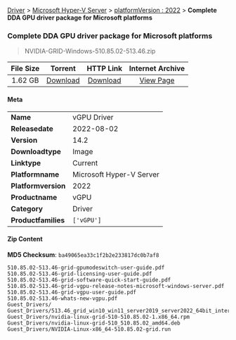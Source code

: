 
[Driver](/README.md)  >  [Microsoft Hyper-V Server](/index/Driver/Microsoft_Hyper-V_Server.md)  >  [platformVersion : 2022](/index/Driver/Microsoft_Hyper-V_Server/2022.md)  >  **Complete DDA GPU driver package for Microsoft platforms**


###    Complete DDA GPU driver package for Microsoft platforms

> NVIDIA-GRID-Windows-510.85.02-513.46.zip   


| **File Size** | **Torrent**  | **HTTP Link** | **Internet Archive** |
|:-------------:|:------------:|:-------------:|:--------------------:|
| 1.62 GB |  [Download](https://archive.org/download/nvgpu_NVIDIA-GRID-Windows-510.85.02-513.46.zip_z879oi6y/nvgpu_NVIDIA-GRID-Windows-510.85.02-513.46.zip_z879oi6y_archive.torrent)       | [Download](https://archive.org/compress/nvgpu_NVIDIA-GRID-Windows-510.85.02-513.46.zip_z879oi6y) | [View Page](https://archive.org/details/nvgpu_NVIDIA-GRID-Windows-510.85.02-513.46.zip_z879oi6y)       |

#### Meta

<table>
<tr><td><strong>Name</strong></td><td>vGPU Driver</td></tr>
<tr><td><strong>Releasedate</strong></td><td>2022-08-02</td></tr>
<tr><td><strong>Version</strong></td><td>14.2</td></tr>
<tr><td><strong>Downloadtype</strong></td><td>Image</td></tr>
<tr><td><strong>Linktype</strong></td><td>Current</td></tr>
<tr><td><strong>Platformname</strong></td><td>Microsoft Hyper-V Server</td></tr>
<tr><td><strong>Platformversion</strong></td><td>2022</td></tr>
<tr><td><strong>Productname</strong></td><td>vGPU</td></tr>
<tr><td><strong>Category</strong></td><td>Driver</td></tr>
<tr><td><strong>Productfamilies</strong></td><td><code>['vGPU']</code></td></tr>
</table>

#### Zip Content

**MD5 Checksum**: `ba49065ea33c1f2b2e233817dc0b7af8`

```text
510.85.02-513.46-grid-gpumodeswitch-user-guide.pdf
510.85.02-513.46-grid-licensing-user-guide.pdf
510.85.02-513.46-grid-software-quick-start-guide.pdf
510.85.02-513.46-grid-vgpu-release-notes-microsoft-windows-server.pdf
510.85.02-513.46-grid-vgpu-user-guide.pdf
510.85.02-513.46-whats-new-vgpu.pdf
Guest_Drivers/
Guest_Drivers/513.46_grid_win10_win11_server2019_server2022_64bit_international.exe
Guest_Drivers/nvidia-linux-grid-510-510.85.02-1.x86_64.rpm
Guest_Drivers/nvidia-linux-grid-510_510.85.02_amd64.deb
Guest_Drivers/NVIDIA-Linux-x86_64-510.85.02-grid.run
```